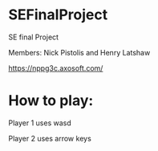 # SEFinalProject
SE final Project

Members: Nick Pistolis and Henry Latshaw 

https://nppg3c.axosoft.com/


# How to play:

Player 1 uses wasd

Player 2 uses arrow keys
